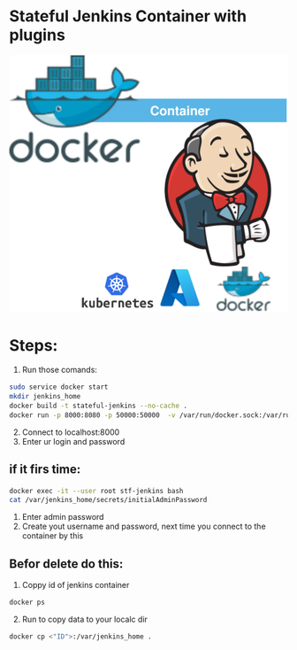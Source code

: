
<p align="center">
<h1>Stateful Jenkins Container with plugins</h1>
<img src="https://github.com/Joska99/joska/blob/main/docker/stateful-jenkins/diagram.drawio.svg">
</p>

<h1>Steps:</h1>

1. Run those comands:
```bash
sudo service docker start 
mkdir jenkins_home
docker build -t stateful-jenkins --no-cache .
docker run -p 8000:8080 -p 50000:50000  -v /var/run/docker.sock:/var/run/docker.sock -d --name stf-jenkins --restart=on-failure -t stateful-jenkins
```
2. Connect to localhost:8000 
3. Enter ur login and password


<h2>if it firs time:</h2>

```bash
docker exec -it --user root stf-jenkins bash
cat /var/jenkins_home/secrets/initialAdminPassword
```
1. Enter admin password
2. Create yout username and password, next time you connect to the container by this

<h2>Befor delete do this:</h2>

1. Coppy id of jenkins container
```bash
docker ps
```
2. Run to copy data to your localc dir
```bash
docker cp <"ID">:/var/jenkins_home .
```